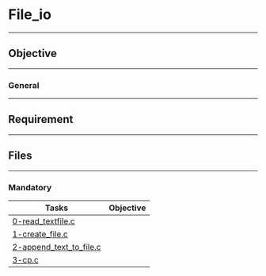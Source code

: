 # **File_io**
___
## Objective
___
### General
___

## Requirement
___

## Files
___
### Mandatory
| Tasks                                |                          Objective                                              |
|--------------------------------------|---------------------------------------------------------------------------------|
|[0-read_textfile.c]()| |
|[1-create_file.c]()| |
|[2-append_text_to_file.c]()| |
|[3-cp.c]()| |